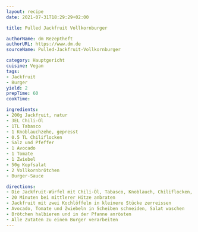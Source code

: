 ```yaml
---
layout: recipe
date: 2021-07-31T18:29:29+02:00

title: Pulled Jackfruit Vollkornburger

authorName: dm Rezeptheft
authorURL: https://www.dm.de
sourceName: Pulled-Jackfruit-Vollkornburger

category: Hauptgericht
cuisine: Vegan
tags:
- Jackfruit
- Burger
yield: 2
prepTime: 60
cookTime: 

ingredients:
- 200g Jackfruit, natur
- 3EL Chili-Öl
- 1TL Tabasco
- 1 Knoblauchzehe, gepresst
- 0.5 TL Chiliflocken
- Salz und Pfeffer
- 1 Avocado
- 1 Tomate
- 1 Zwiebel
- 50g Kopfsalat
- 2 Vollkornbrötchen
- Burger-Sauce

directions:
- Die Jackfruit-Würfel mit Chili-Öl, Tabasco, Knoblauch, Chiliflocken, Salz und Pfeffer marinieren und eine Stunde ziehen lassen
- 20 Minuten bei mittlerer Hitze anbraten
- Jackfruit mit zwei Kochlöffeln in kleinere Stücke zerreissen
- Avocado, Tomate und Zwiebeln in Scheiben schneiden, Salat waschen
- Brötchen halbieren und in der Pfanne anrösten
- Alle Zutaten zu einem Burger verarbeiten
---
```

